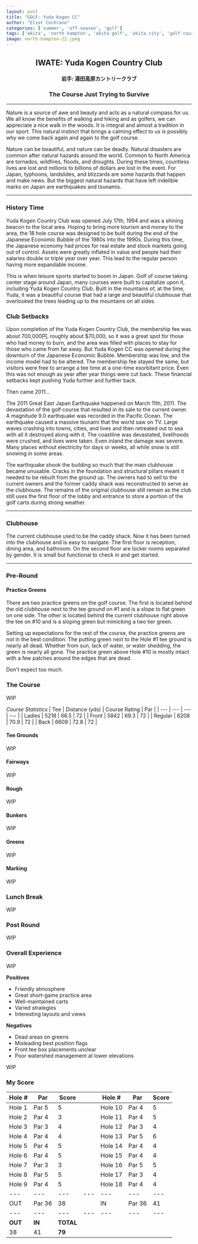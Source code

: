 ```yaml
---
layout: post
title: "GOLF: Yuda Kogen CC"
author: "Eliot Cochrane"
categories: ['summer', 'off-season', 'golf']
tags: ['akita', 'north hampton', 'akita golf', 'akita city', 'golf course', '18 hole course', 'japan golf', 'golfing community', 'beginner golfers', 'veteran golfers', 'clubhouse amenities', 'putting greens', 'tee grounds', 'fairways condition', 'rough management', 'bunker maintenance', 'greens upkeep', 'course marking', 'lunch break', 'post round', 'golf experience', 'community atmosphere', 'amateur golfers', 'golf travel', 'course review']
image: north-hampton-22.jpeg
---
```


## <center>IWATE: Yuda Kogen Country Club</center>
#### <center>岩手: 湯田高原カントリークラブ</center>
### <center>The Course Just Trying to Survive</center>

***

Nature is a source of awe and beauty and acts as a natural compass for us. We all know the benefits of walking and hiking and as golfers, we can appreciate a nice walk in the woods. It is integral and almost a tradition in our sport. This natural instinct that brings a calming effect to us is possibly why we come back again and again to the golf course.

Nature can be beautiful, and nature can be deadly. Natural disasters are common after natural hazards around the world. Common to North America are tornados, wildfires, floods, and droughts. During these times, countless lives are lost and millions to billions of dollars are lost in the event. For Japan, typhoons, landslides, and blizzards are some hazards that happen and make news. But the biggest natural hazards that have left indelible marks on Japan are earthquakes and tsunamis.

***

### History Time

Yuda Kogen Country Club was opened July 17th, 1994 and was a shining beacon to the local area. Hoping to bring more tourism and money to the area, the 18 hole course was designed to be built during the end of the Japanese Economic Bubble of the 1980s into the 1990s. During this time, the Japanese economy had prices for real estate and stock markets going out of control. Assets were greatly inflated in value and people had their salaries double or triple year over year. This lead to the regular person having more expandable income.

This is when leisure sports started to boom in Japan. Golf of course taking center stage around Japan, many courses were built to capitalize upon it, including Yuda Kogen Country Club. Built in the mountains of, at the time, Yuda, it was a beautiful course that had a large and beautiful clubhouse that overlooked the trees leading up to the mountains on all sides.

### Club Setbacks

Upon completion of the Yuda Kogen Country Club, the membership fee was about 700,000円, roughly about $70,000, so it was a great spot for those who had money to burn, and the area was filled with places to stay for those who came from far away. But Yuda Kogen CC was opened during the downturn of the Japanese Economic Bubble. Membership was low, and the income model had to be altered. The membership fee stayed the same, but visitors were free to arrange a tee time at a one-time exorbitant price. Even this was not enough as year after year things were cut back. These financial setbacks kept pushing Yuda further and further back.

Then came 2011...

The 2011 Great East Japan Earthquake happened on March 11th, 2011. The devastation of the golf course that resulted in its sale to the current owner. A magnitude 9.0 earthquake was recorded in the Pacific Ocean. The earthquake caused a massive tsunami that the world saw on TV. Large waves crashing into towns, cities, and lives and then retreated out to sea with all it destroyed along with it. The coastline was devastated, livelihoods were crushed, and lives were taken. Even inland the damage was severe. Many places without electricity for days or weeks, all while snow is still snowing in some areas.

The earthquake shook the building so much that the main clubhouse became unusable. Cracks in the foundation and structural pillars meant it needed to be rebuilt from the ground up. The owners had to sell to the current owners and the former caddy shack was reconstructed to serve as the clubhouse. The remains of the original clubhouse still remain as the club still uses the first floor of the lobby and entrance to store a portion of the golf carts during strong weather.

***

### Clubhouse

The current clubhouse used to be the caddy shack. Now it has been turned into the clubhouse and is easy to navigate. The first floor is reception, dining area, and bathroom. On the second floor are locker rooms separated by gender. It is small but functional to check in and get started.

***

### Pre-Round

#### Practice Greens

There are two practice greens on the golf course. The first is located behind the old clubhouse next to the tee ground on #1 and is a slope to flat green on one side. The other is located behind the current clubhouse right above the tee on #10 and is a sloping green but mimicking a two tier green.

Setting up expectations for the rest of the course, the practice greens are not in the best condition. The putting green next to the Hole #1 tee ground is nearly all dead. Whether from sun, lack of water, or water shedding, the green is nearly all gone. The practice green above Hole #10 is mostly intact with a few patches around the edges that are dead.

Don't expect too much.

### The Course

WIP

*Course Statistics*
| Tee | Distance (yds) | Course Rating | Par |
| --- | --- | --- | --- |
| Ladies | 5218 | 66.5 | 72 |
| Front | 5842 | 69.3 | 72 |
| Regular | 6208 | 70.9 | 72 |
| Back | 6609 | 72.8 | 72 |

#### Tee Grounds

WIP

#### Fairways

WIP

#### Rough

WIP

#### Bunkers

WIP

#### Greens

WIP

#### Marking

WIP

### Lunch Break

WIP

### Post Round

WIP

### Overall Experience

WIP

**Positives**
- Friendly atmosphere
- Great short-game practice area
- Well-maintained carts
- Varied strategies
- Interesting layouts and views

**Negatives**
- Dead areas on greens
- Misleading best position flags
- Front tee box placements unclear
- Poor watershed management at lower elevations

WIP

### My Score

| Hole # | Par| Score | | Hole # |Par | Score |
| --- | --- | --- | --- | --- | --- | --- |
| Hole 1 | Par 5 | 5 | | Hole 10 | Par 4 | 5 |
| Hole 2 | Par 4 | 3 | | Hole 11 | Par 4 | 5 |
| Hole 3 | Par 3 | 4 | | Hole 12 | Par 3 | 4 |
| Hole 4 | Par 4 | 4 | | Hole 13 | Par 5 | 6 |
| Hole 5 | Par 4 | 5 | | Hole 14 | Par 4 | 4 |
| Hole 6 | Par 4 | 5 | | Hole 15 | Par 4 | 4 |
| Hole 7 | Par 3 | 3 | | Hole 16 | Par 5 | 5 |
| Hole 8 | Par 5 | 5 | | Hole 17 | Par 3 | 4 |
| Hole 9 | Par 4 | 5 | | Hole 18 | Par 4 | 4 |
| --- | --- | --- | --- | --- | --- | --- |
| OUT | Par 36 | 38 | | IN | Par 36 | 41 |
| --- | --- | --- | --- | --- | --- | --- |
| **OUT** | **IN** | **TOTAL** |
| 38 | 41 | **79** |

